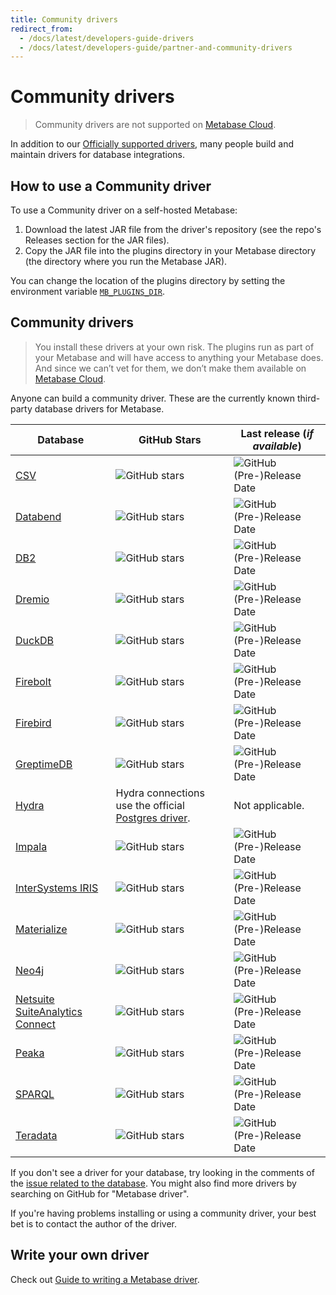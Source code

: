 ```yaml
---
title: Community drivers
redirect_from:
  - /docs/latest/developers-guide-drivers
  - /docs/latest/developers-guide/partner-and-community-drivers
---
```


# Community drivers

> Community drivers are not supported on [Metabase Cloud](https://www.metabase.com/cloud/).

In addition to our [Officially supported drivers](../databases/connecting.md#connecting-to-supported-databases), many people build and maintain drivers for database integrations.

## How to use a Community driver

To use a Community driver on a self-hosted Metabase:

1. Download the latest JAR file from the driver's repository (see the repo's Releases section for the JAR files).
2. Copy the JAR file into the plugins directory in your Metabase directory (the directory where you run the Metabase JAR).

You can change the location of the plugins directory by setting the environment variable [`MB_PLUGINS_DIR`](../configuring-metabase/environment-variables.md#mb_plugins_dir).

## Community drivers

> You install these drivers at your own risk. The plugins run as part of your Metabase and will have access to anything your Metabase does. And since we can’t vet for them, we don’t make them available on [Metabase Cloud](https://www.metabase.com/cloud/).

Anyone can build a community driver. These are the currently known third-party database drivers for Metabase.

| Database                                                                              | GitHub Stars                                                                                       | Last release (_if available_)                                                                                              |
| ------------------------------------------------------------------------------------- | -------------------------------------------------------------------------------------------------- | -------------------------------------------------------------------------------------------------------------------------- |
| [CSV](https://github.com/Markenson/csv-metabase-driver)                               | ![GitHub stars](https://img.shields.io/github/stars/Markenson/csv-metabase-driver)                 | ![GitHub (Pre-)Release Date](https://img.shields.io/github/release-date-pre/Markenson/csv-metabase-driver)                 |
| [Databend](https://github.com/databendcloud/metabase-databend-driver)                 | ![GitHub stars](https://img.shields.io/github/stars/databendcloud/metabase-databend-driver)        | ![GitHub (Pre-)Release Date](https://img.shields.io/github/release-date-pre/databendcloud/metabase-databend-driver)        |
| [DB2](https://github.com/damienchambe/metabase-db2-driver)                            | ![GitHub stars](https://img.shields.io/github/stars/damienchambe/metabase-db2-driver)              | ![GitHub (Pre-)Release Date](https://img.shields.io/github/release-date-pre/damienchambe/metabase-db2-driver)              |
| [Dremio](https://github.com/Baoqi/metabase-dremio-driver)                             | ![GitHub stars](https://img.shields.io/github/stars/Baoqi/metabase-dremio-driver)                  | ![GitHub (Pre-)Release Date](https://img.shields.io/github/release-date-pre/Baoqi/metabase-dremio-driver)                  |
| [DuckDB](https://github.com/MotherDuck-Open-Source/metabase_duckdb_driver)            | ![GitHub stars](https://img.shields.io/github/stars/MotherDuck-Open-Source/metabase_duckdb_driver) | ![GitHub (Pre-)Release Date](https://img.shields.io/github/release-date-pre/MotherDuck-Open-Source/metabase_duckdb_driver) |
| [Firebolt](https://github.com/firebolt-db/metabase-firebolt-driver)                   | ![GitHub stars](https://img.shields.io/github/stars/firebolt-db/metabase-firebolt-driver)          | ![GitHub (Pre-)Release Date](https://img.shields.io/github/release-date-pre/firebolt-db/metabase-firebolt-driver)          |
| [Firebird](https://github.com/evosec/metabase-firebird-driver)                        | ![GitHub stars](https://img.shields.io/github/stars/evosec/metabase-firebird-driver)               | ![GitHub (Pre-)Release Date](https://img.shields.io/github/release-date-pre/evosec/metabase-firebird-driver)               |
| [GreptimeDB](https://github.com/greptimeteam/greptimedb-metabase-driver)              | ![GitHub stars](https://img.shields.io/github/stars/greptimeteam/greptimedb-metabase-driver)       | ![GitHub (Pre-)Release Date](https://img.shields.io/github/release-date-pre/greptimeteam/greptimedb-metabase-driver)       |
| [Hydra](https://www.hydra.so/blog-posts/2022-09-28-metabase-and-hydra)                | Hydra connections use the official [Postgres driver](../databases/connections/postgresql.md).      | Not applicable.                                                                                                            |
| [Impala](https://github.com/brenoae/metabase-impala-driver)                           | ![GitHub stars](https://img.shields.io/github/stars/brenoae/metabase-impala-driver)                | ![GitHub (Pre-)Release Date](https://img.shields.io/github/release-date-pre/brenoae/metabase-impala-driver)                |
| [InterSystems IRIS](https://github.com/Siddardar/metabase-iris-driver/tree/main)      | ![GitHub stars](https://img.shields.io/github/stars/Siddardar/metabase-iris-driver)                | ![GitHub (Pre-)Release Date](https://img.shields.io/github/release-date-pre/Siddardar/metabase-iris-driver)                |
| [Materialize](https://github.com/MaterializeInc/metabase-materialize-driver)          | ![GitHub stars](https://img.shields.io/github/stars/MaterializeInc/metabase-materialize-driver)    | ![GitHub (Pre-)Release Date](https://img.shields.io/github/release-date-pre/MaterializeInc/metabase-materialize-driver)    |
| [Neo4j](https://github.com/StronkMan/metabase-neo4j-driver)                           | ![GitHub stars](https://img.shields.io/github/stars/StronkMan/metabase-neo4j-driver)               | ![GitHub (Pre-)Release Date](https://img.shields.io/github/release-date-pre/StronkMan/metabase-neo4j-driver)               |
| [Netsuite SuiteAnalytics Connect](https://github.com/ericcj/metabase-netsuite-driver) | ![GitHub stars](https://img.shields.io/github/stars/ericcj/metabase-netsuite-driver)               | ![GitHub (Pre-)Release Date](https://img.shields.io/github/release-date-pre/ericcj/metabase-netsuite-driver)               |
| [Peaka](https://github.com/peakacom/metabase-driver)                                  | ![GitHub stars](https://img.shields.io/github/stars/peakacom/metabase-driver)                      | ![GitHub (Pre-)Release Date](https://img.shields.io/github/release-date-pre/peakacom/metabase-driver)                      |
| [SPARQL](https://github.com/jhisse/metabase-sparql-driver)                            | ![GitHub stars](https://img.shields.io/github/stars/jhisse/metabase-sparql-driver)                 | ![GitHub (Pre-)Release Date](https://img.shields.io/github/release-date-pre/jhisse/metabase-sparql-driver)                 |
| [Teradata](https://github.com/swisscom-bigdata/metabase-teradata-driver)              | ![GitHub stars](https://img.shields.io/github/stars/swisscom-bigdata/metabase-teradata-driver)     | ![GitHub (Pre-)Release Date](https://img.shields.io/github/release-date-pre/swisscom-bigdata/metabase-teradata-driver)     |

If you don't see a driver for your database, try looking in the comments of the [issue related to the database](https://github.com/metabase/metabase/labels/Database%2F). You might also find more drivers by searching on GitHub for "Metabase driver".

If you're having problems installing or using a community driver, your best bet is to contact the author of the driver.

## Write your own driver

Check out [Guide to writing a Metabase driver](./drivers/start.md).
